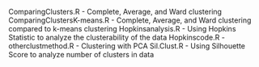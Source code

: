 ComparingClusters.R - Complete, Average, and Ward clustering
ComparingClustersK-means.R - Complete, Average, and Ward clustering compared to k-means clustering
Hopkinsanalysis.R - Using Hopkins Statistic to analyze the clusterability of the data
Hopkinscode.R -
otherclustmethod.R - Clustering with PCA
Sil.Clust.R - Using Silhouette Score to analyze number of clusters in data
